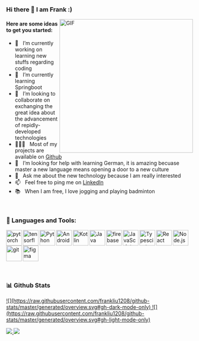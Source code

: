 ### Hi there 👋 I am Frank :)

<!--
**frankliu1208/frankliu1208** is a ✨ _special_ ✨ repository because its `README.md` (this file) appears on your GitHub profile. -->

<img align="right" alt="GIF" src="https://raw.githubusercontent.com/rahul-jha98/rahul-jha98/main/techstack.gif" width="360px"/>

#### Here are some ideas to get you started:

- 🔭 &nbsp; I’m currently working on learning new stuffs regarding coding
- 🌱 &nbsp; I’m currently learning Springboot
- 👯 &nbsp; I’m looking to collaborate on exchanging the great idea about the advancement of repidly-developed technologies
- 👨🏻‍💻 &nbsp; Most of my projects are available on [Github](https://github.com/frankliu1208?tab=repositories)
- 🤔 &nbsp; I’m looking for help with learning German, it is amazing becuase master a new language means opening a door to a new culture
- 💬 &nbsp; Ask me about the new technology because I am really interested
- 📫 &nbsp; Feel free to ping me on [LinkedIn](https://www.linkedin.com/in/hang-l-33b727252/)
- 📚 &nbsp; When I am free, I love jogging and playing badminton



<br>

### 🔨 Languages and Tools:
<a href="https://pytorch.org/" target="_blank"> <img align="left" src="https://raw.githubusercontent.com/rahul-jha98/github_readme_icons/main/language_and_tools/square/pytorch/pytorch.svg" alt="pytorch" height="42px"/> </a> 
<a href="https://www.tensorflow.org" target="_blank"> <img align="left" src="https://raw.githubusercontent.com/rahul-jha98/github_readme_icons/main/language_and_tools/square/tensorflow/tensorflow.svg" alt="tensorflow" height="42px"/> </a> 
<a href="https://www.python.org" target="_blank"><img align="left" alt="Python" height ="42px" src="https://raw.githubusercontent.com/rahul-jha98/github_readme_icons/main/language_and_tools/square/python/python.svg"></a>
<a href="https://developer.android.com" target="_blank"> <img align="left" alt="Android" height ="42px" src="https://raw.githubusercontent.com/rahul-jha98/github_readme_icons/main/language_and_tools/square/android/android.svg"> </a>
<a href="https://kotlinlang.org" target="_blank"><img align="left" alt="Kotlin" height ="42px" src="https://raw.githubusercontent.com/rahul-jha98/github_readme_icons/main/language_and_tools/square/kotlin/kotlin.svg"></a>
<a href="https://www.java.com" target="_blank"><img align="left" alt="Java" height ="42px" src="https://raw.githubusercontent.com/rahul-jha98/github_readme_icons/main/language_and_tools/square/java/java.svg"></a>
<a href="https://firebase.google.com/" target="_blank"> <img align="left" src="https://raw.githubusercontent.com/rahul-jha98/github_readme_icons/main/language_and_tools/square/firebase/firebase.svg" alt="firebase" height ="42px"/> </a>
<a href="https://developer.mozilla.org/en-US/docs/Web/JavaScript" target="_blank"> <img align="left" alt="JavaScript" height ="42px"  src="https://raw.githubusercontent.com/rahul-jha98/github_readme_icons/main/language_and_tools/square/javascript/javascript.svg"> </a>
<a href="https://www.typescriptlang.org/" target="_blank"><img align="left" alt="Typescirpt" height ="42px" src="https://raw.githubusercontent.com/rahul-jha98/github_readme_icons/main/language_and_tools/square/typescript/typescript.svg"></a>
<a href="https://reactjs.org/" target="_blank"> <img align="left" alt="React" height ="42px" src="https://raw.githubusercontent.com/rahul-jha98/github_readme_icons/main/language_and_tools/square/react/react.svg"></a>
<a href="https://nodejs.org" target="_blank"><img align="left" alt="Node.js" height ="42px" src="https://raw.githubusercontent.com/rahul-jha98/github_readme_icons/main/language_and_tools/square/node/node.svg"></a>
<a href="https://git-scm.com/" target="_blank"> <img src="https://raw.githubusercontent.com/rahul-jha98/github_readme_icons/main/language_and_tools/square/git-scm/git-scm.svg" align="left" alt="git" height='42px'/> </a>
<a href="https://www.figma.com/" target="_blank"> <img src="https://raw.githubusercontent.com/rahul-jha98/github_readme_icons/main/language_and_tools/square/figma/figma.svg" alt="figma" height='42px'/> </a>

<br>


### 📊 Github Stats

<a href='https://github.com/frankliu1208/github-stats-transparent'>
![](https://raw.githubusercontent.com/frankliu1208/github-stats/master/generated/overview.svg#gh-dark-mode-only)
![](https://raw.githubusercontent.com/frankliu1208/github-stats/master/generated/overview.svg#gh-light-mode-only)

![](https://raw.githubusercontent.com/frankliu1208/github-stats/master/generated/languages.svg#gh-dark-mode-only)
![](https://raw.githubusercontent.com/frankliu1208/github-stats/master/generated/languages.svg#gh-light-mode-only)
  
 </a>



